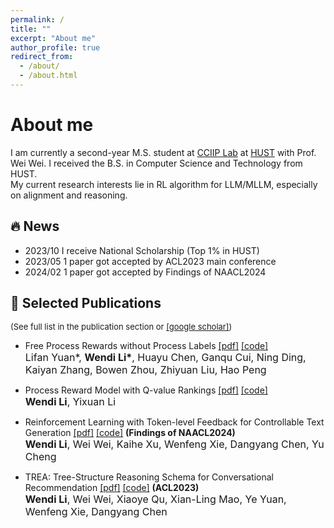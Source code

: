 ```yaml
---
permalink: /
title: ""
excerpt: "About me"
author_profile: true
redirect_from:
  - /about/
  - /about.html
---
```



# About me
I am currently a second-year M.S. student at  <a href="https://cciip.cs.hust.edu.cn/">CCIIP Lab</a> at <a href="https://hust.edu.cn/" target="_blank" rel="noopener">HUST</a> with Prof. Wei Wei. I received the B.S. in Computer Science and Technology from HUST. <br>
My current research interests lie in RL algorithm for LLM/MLLM, especially on alignment and reasoning.

<!-- ## News -->
## 🔥 News
- 2023/10 I receive National Scholarship (Top 1% in HUST) 
- 2023/05 1 paper got accepted by ACL2023 main conference
- 2024/02 1 paper got accepted by Findings of NAACL2024

## 📝 Selected Publications 

<font size=2> (See full list in the publication section or <a href="https://scholar.google.com/citations?user=hK19TbcAAAAJ&hl=zh-CN">[google scholar]</a>)</font>

- Free Process Rewards without Process Labels <a href="https://arxiv.org/pdf/2412.01981">[pdf]</a> <a href="https://github.com/lifan-yuan/ImplicitPRM">[code]</a>   <br>
  <font size=3> Lifan Yuan*, <b>Wendi Li*</b>, Huayu Chen, Ganqu Cui, Ning Ding, Kaiyan Zhang, Bowen Zhou, Zhiyuan Liu, Hao Peng </font><br>

- Process Reward Model with Q-value Rankings <a href="https://arxiv.org/pdf/2410.11287">[pdf]</a> <a href="https://github.com/WindyLee0822/Process_Q_Model">[code]</a>  <b></b> <br>
  <font size=3><b>Wendi Li</b>, Yixuan Li </font><br>

- Reinforcement Learning with Token-level Feedback for Controllable Text Generation <a href="https://arxiv.org/pdf/2403.11558">[pdf]</a> <a href="https://github.com/WindyLee0822/CTG">[code]</a> <b>(Findings of NAACL2024)</b> <br> 
    <font size=3> <b>Wendi Li</b>, Wei Wei, Kaihe Xu, Wenfeng Xie, Dangyang Chen, Yu Cheng </font><br>

  
- TREA: Tree-Structure Reasoning Schema for Conversational Recommendation <a href="https://arxiv.org/pdf/2307.10543.pdf">[pdf]</a> <a href="https://github.com/WindyLee0822/TREA">[code]</a>  <b>(ACL2023)</b> <br>
  <font size=3><b>Wendi Li</b>, Wei Wei, Xiaoye Qu, Xian-Ling Mao, Ye Yuan, Wenfeng Xie, Dangyang Chen </font><br>







